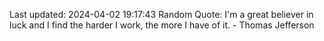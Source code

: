 Last updated: 2024-04-02 19:17:43
Random Quote: I'm a great believer in luck and I find the harder I work, the more I have of it. - Thomas Jefferson